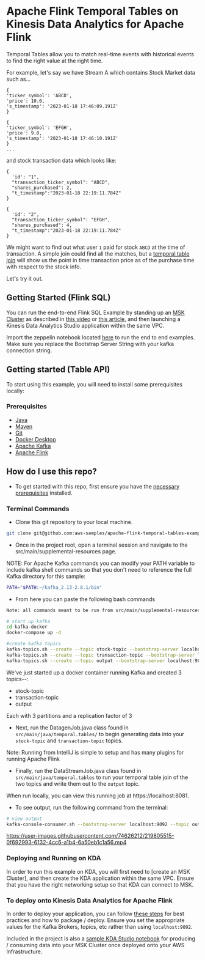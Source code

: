 # Apache Flink Temporal Tables on Kinesis Data Analytics for Apache Flink

Temporal Tables allow you to match real-time events with historical events to find the right value at the right time.

For example, let's say we have Stream A which contains Stock Market data such as...

```
{
'ticker_symbol': 'ABCD',
'price': 10.0,
's_timestamp': '2023-01-18 17:46:09.191Z'
}

{
'ticker_symbol': 'EFGH',
'price': 9.0,
's_timestamp': '2023-01-18 17:46:10.191Z'
}
...
```

and stock transaction data which looks like:
```
{
  'id': "1",
  "transaction_ticker_symbol": "ABCD",
  "shares_purchased": 2,
  "t_timestamp":"2023-01-18 22:19:11.784Z"
}

{
  'id': "2",
  "transaction_ticker_symbol": "EFGH",
  "shares_purchased": 4,
  "t_timestamp":"2023-01-18 22:19:11.784Z"
}
```

We might want to find out what user `1` paid for stock `ABCD` at the time of transaction. A simple join could find all the matches, but a [temporal table join](https://flink.apache.org/2019/05/14/temporal-tables.html) will show us the point in time transaction price as of the purchase time with respect to the stock info.

Let's try it out. 

## Getting Started (Flink SQL)
You can run the end-to-end Flink SQL Example by standing up an [MSK Cluster](https://aws.amazon.com/msk) as described in [this video](https://www.youtube.com/watch?v=2Qhc6ePu-0M) or [this article](https://docs.aws.amazon.com/kinesisanalytics/latest/java/gs-table-create.html), and then launching a Kinesis Data Analytics Studio application within the same VPC.

Import the zeppelin notebook located [here](src/main/sql/) to run the end to end examples. Make sure you replace the Bootstrap Server String with your kafka connection string.

## Getting started (Table API)
To start using this example, you will need to install some prerequisites locally:

### Prerequisites

- [Java](https://www.java.com/en/download/help/download_options.html)
- [Maven](https://maven.apache.org/install.html)
- [Git](https://github.com/git-guides/install-git)
- [Docker Desktop](https://www.docker.com/products/docker-desktop/)
- [Apache Kafka](https://kafka.apache.org/downloads)
- [Apache Flink](https://nightlies.apache.org/flink/flink-docs-master/docs/try-flink/local_installation/)

## How do I use this repo?

- To get started with this repo, first ensure you have the [necessary prerequisites](#prerequisites) installed.

### Terminal Commands

- Clone this git repository to your local machine.

```bash
git clone git@github.com:aws-samples/apache-flink-temporal-tables-example.git
```
- Once in the project root, open a terminal session and navigate to the src/main/supplemental-resources page.

NOTE: For Apache Kafka commands you can modify your PATH variable to include kafka shell commands so that you don't need to reference the full Kafka directory for this sample:

```bash
PATH="$PATH:~/kafka_2.13-2.8.1/bin"
```

- From here you can paste the following bash commands

```bash
Note: all commands meant to be run from src/main/supplemental-resources directory

# start up kafka
cd kafka-docker
docker-compose up -d

#create kafka topics
kafka-topics.sh --create --topic stock-topic --bootstrap-server localhost:9092 --partitions 3 --replication-factor 2 --config "cleanup.policy=compact"  --config "delete.retention.ms=100"  --config "segment.ms=100" --config "min.cleanable.dirty.ratio=0.01"
kafka-topics.sh --create --topic transaction-topic --bootstrap-server localhost:9092 --partitions 3 --replication-factor 2
kafka-topics.sh --create --topic output --bootstrap-server localhost:9092 --partitions 3 --replication-factor 2
```

We've just started up a docker container running Kafka and created 3 topics--:
- stock-topic
- transaction-topic
- output

Each with 3 partitions and a replication factor of 3

- Next, run the DatagenJob.java class found in `src/main/java/temporal.tables/` to begin generating data into your `stock-topic` and `transaction-topic` topics. 

Note: Running from IntelliJ is simple to setup and has many plugins for running Apache Flink

- Finally, run the DataStreamJob.java class found in `src/main/java/temporal.tables` to run  your temporal table join of the two topics and write them out to the `output` topic. 

When run locally, you can view this running job at https://localhost:8081.


- To see output, run the following command from the terminal:



```bash
# view output
kafka-console-consumer.sh --bootstrap-server localhost:9092 --topic output
```


https://user-images.githubusercontent.com/74626212/219805515-0f692993-6132-4cc6-a1b4-6a50eb1c1a56.mp4



### Deploying and Running on KDA

In order to run this example on KDA, you will first need to [create an MSK Cluster], and then create the KDA application within the same VPC. Ensure that you have the right networking setup so that KDA can connect to MSK.





### To deploy onto Kinesis Data Analytics for Apache Flink
In order to deploy your application, you can follow [these steps](https://catalog.us-east-1.prod.workshops.aws/workshops/429cec9e-3222-4943-82f7-1f45c45ed99a/en-US/4-packagingforkda) for best practices and how to package / deploy. Ensure you set the appropriate values for the Kafka Brokers, topics, etc rather than using `localhost:9092`. 

Included in the project is also a [sample KDA Studio notebook](src/main/supplemental-resources/kafka-admin.zpln) for producing / consuming data into your MSK Cluster once deployed onto your AWS Infrastructure.
